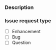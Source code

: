 <!--
Copyright (C) 2020-2022 Arm Limited or its affiliates and Contributors. All rights reserved.
SPDX-License-Identifier: Proprietary
-->
### Description

<!--
A detailed description of what is being reported. Please include steps to reproduce the problem.

Things to consider sharing:
- What version of the package is being used ?
- What is the host platform and version (e.g. macOS 10.15.2, Windows 10, Ubuntu 18.04 LTS) ?
-->



### Issue request type

<!--
Please add only one `x` to one of the following types. Do not fill multiple types (split the issue otherwise).

-->

- [ ] Enhancement
- [ ] Bug
- [ ] Question
